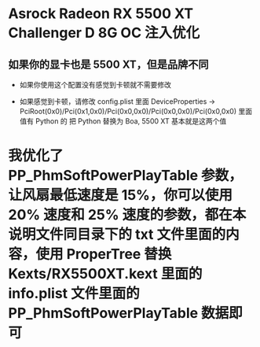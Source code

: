 # Asrock Radeon RX 5500 XT Challenger D 8G OC 注入优化

## 如果你的显卡也是 5500 XT，但是品牌不同

* 如果你使用这个配置没有感觉到卡顿就不需要修改

* 如果感觉到卡顿，请修改 config.plist 里面 DeviceProperties -> PciRoot(0x0)/Pci(0x1,0x0)/Pci(0x0,0x0)/Pci(0x0,0x0)/Pci(0x0,0x0) 里面值有 Python 的 把 Python 替换为 Boa, 5500 XT 基本就是这两个值

# 我优化了 PP_PhmSoftPowerPlayTable 参数，让风扇最低速度是 15%，你可以使用 20% 速度和 25% 速度的参数，都在本说明文件同目录下的 txt 文件里面的内容，使用 ProperTree 替换 Kexts/RX5500XT.kext 里面的 info.plist 文件里面的 PP_PhmSoftPowerPlayTable 数据即可